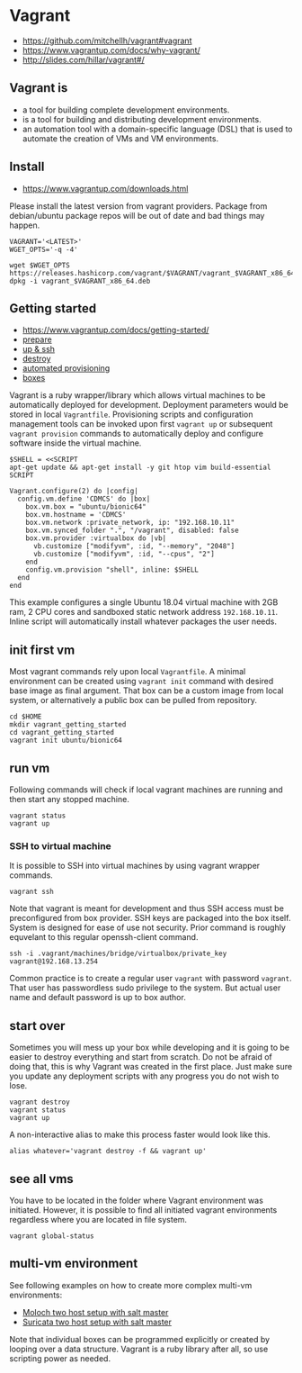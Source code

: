# Vagrant

* https://github.com/mitchellh/vagrant#vagrant
* https://www.vagrantup.com/docs/why-vagrant/
* http://slides.com/hillar/vagrant#/

## Vagrant is
* a tool for building complete development environments.
* is a tool for building and distributing development environments.
* an automation tool with a domain-specific language (DSL) that is used to automate the creation of VMs and VM environments.

## Install

* https://www.vagrantup.com/downloads.html

Please install the latest version from vagrant providers. Package from debian/ubuntu package repos will be out of date and bad things may happen.

```
VAGRANT='<LATEST>'
WGET_OPTS='-q -4'

wget $WGET_OPTS https://releases.hashicorp.com/vagrant/$VAGRANT/vagrant_$VAGRANT_x86_64.deb 
dpkg -i vagrant_$VAGRANT_x86_64.deb
```

## Getting started

* https://www.vagrantup.com/docs/getting-started/
* [prepare](https://www.vagrantup.com/docs/getting-started/project_setup.html)
* [up & ssh](https://www.vagrantup.com/docs/getting-started/up.html)
* [destroy](https://www.vagrantup.com/docs/getting-started/teardown.html)
* [automated provisioning](https://www.vagrantup.com/docs/getting-started/provisioning.html)
* [boxes](https://www.vagrantup.com/docs/getting-started/boxes.html)

Vagrant is a ruby wrapper/library which allows virtual machines to be automatically deployed for development. Deployment parameters would be stored in local `Vagrantfile`. Provisioning scripts and configuration management tools can be invoked upon first `vagrant up` or subsequent `vagrant provision` commands to automatically deploy and configure software inside the virtual machine.

```
$SHELL = <<SCRIPT
apt-get update && apt-get install -y git htop vim build-essential
SCRIPT

Vagrant.configure(2) do |config|
  config.vm.define 'CDMCS' do |box|
    box.vm.box = "ubuntu/bionic64"
    box.vm.hostname = 'CDMCS'
    box.vm.network :private_network, ip: "192.168.10.11"
    box.vm.synced_folder ".", "/vagrant", disabled: false
    box.vm.provider :virtualbox do |vb|
      vb.customize ["modifyvm", :id, "--memory", "2048"]
      vb.customize ["modifyvm", :id, "--cpus", "2"]
    end
    config.vm.provision "shell", inline: $SHELL
  end
end
```

This example configures a single Ubuntu 18.04 virtual machine with 2GB ram, 2 CPU cores and sandboxed static network address `192.168.10.11`. Inline script will automatically install whatever packages the user needs.

## init first vm

Most vagrant commands rely upon local `Vagrantfile`. A minimal environment can be created using `vagrant init` command with desired base image as final argument. That box can be a custom image from local system, or alternatively a public box can be pulled from repository.

```
cd $HOME
mkdir vagrant_getting_started
cd vagrant_getting_started
vagrant init ubuntu/bionic64
```

## run vm

Following commands will check if local vagrant machines are running and then start any stopped machine.

```
vagrant status
vagrant up
```

### SSH to virtual machine

It is possible to SSH into virtual machines by using vagrant wrapper commands.

```
vagrant ssh
```

Note that vagrant is meant for development and thus SSH access must be preconfigured from box provider. SSH keys are packaged into the box itself. System is designed for ease of use not security. Prior command is roughly equvelant to this regular openssh-client command.

```
ssh -i .vagrant/machines/bridge/virtualbox/private_key vagrant@192.168.13.254
```

Common practice is to create a regular user `vagrant` with password `vagrant`. That user has passwordless sudo privilege to the system. But actual user name and default password is up to box author.

## start over

Sometimes you will mess up your box while developing and it is going to be easier to destroy everything and start from scratch. Do not be afraid of doing that, this is why Vagrant was created in the first place. Just make sure you update any deployment scripts with any progress you do not wish to lose.

```
vagrant destroy
vagrant status
vagrant up
```

A non-interactive alias to make this process faster would look like this.

```
alias whatever='vagrant destroy -f && vagrant up'
```

## see all vms

You have to be located in the folder where Vagrant environment was initiated. However, it is possible to find all initiated vagrant environments regardless where you are located in file system.

```
vagrant global-status
```

## multi-vm environment

See following examples on how to create more complex multi-vm environments:

  * [Moloch two host setup with salt master](/Moloch/vagrant/multihost/Vagrantfile)
  * [Suricata two host setup with salt master](/Suricata/vagrant/multihost/Vagrantfile)

Note that individual boxes can be programmed explicitly or created by looping over a data structure. Vagrant is a ruby library after all, so use scripting power as needed.
